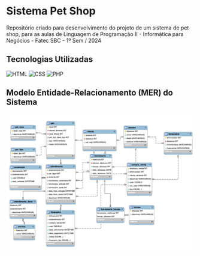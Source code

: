 # Sistema Pet Shop
Repositório criado para desenvolvimento do projeto de um sistema de pet shop, para as aulas de Linguagem de Programação II - Informática para Negócios - Fatec SBC - 1º Sem / 2024

## Tecnologias Utilizadas
![HTML](https://img.icons8.com/color/48/000000/html-5.png) ![CSS](https://img.icons8.com/color/48/000000/css3.png) ![PHP](https://img.icons8.com/officel/48/000000/php-logo.png)

## Modelo Entidade-Relacionamento (MER) do Sistema
![MER](MER_SistemaPetShop.jpg)

